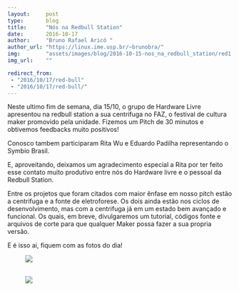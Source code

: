 ```yaml
---
layout:     post
type:       blog
title:      "Nós na Redbull Station"
date:       2016-10-17
author:     "Bruno Rafael Aricó "
author_url: "https://linux.ime.usp.br/~brunobra/"
img:        "assets/images/blog/2016-10-15-nos_na_redbull_station/red1.jpg"
img_url:    ""

redirect_from:
 - "2016/10/17/red-bull"
 - "2016/10/17/red-bull/"
---
```


Neste ultimo fim de semana, dia 15/10, o grupo de Hardware Livre apresentou na redbull station a sua centrifuga no FAZ, o festival de cultura maker promovido pela unidade.
Fizemos um Pitch de 30 minutos e obtivemos feedbacks muito positivos!

Conosco tambem participaram Rita Wu e Eduardo Padilha representando o Symbio Brasil.

E, aproveitando, deixamos um agradecimento especial a Rita por ter feito esse contato muito produtivo entre nós do Hardware livre e o pessoal da Redbull Station.

Entre os projetos que foram citados com maior ênfase em nosso pitch estão a centrifuga e a fonte de eletroforese. Os dois ainda estão nos ciclos de desenvolvimento, mas com a centrifuga já em um estado bem avançado e funcional. Os quais, em breve, divulgaremos um tutorial, códigos fonte e arquivos de corte para que qualquer Maker possa fazer a sua propria versão.

E é isso ai, fiquem com as fotos do dia!

<div class="img-container">
  <figure>
    <img src="{{ site.baseurl }}/assets/images/blog/2016-10-15-nos_na_redbull_station/red1.jpg">
    <figcaption>&nbsp;</figcaption>
  </figure>
  <figure>
    <img src="{{ site.baseurl }}/assets/images/blog/2016-10-15-nos_na_redbull_station/red2.jpg">
    <figcaption>&nbsp;</figcaption>
  </figure>
</div>
